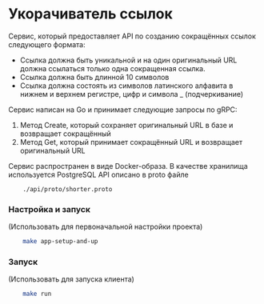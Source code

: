 # Укорачиватель ссылок

Сервис, который предоставляет API по созданию сокращённых ссылок следующего формата:
- Ссылка должна быть уникальной и на один оригинальный URL должна ссылаться
только одна сокращенная ссылка.
- Ссылка должна быть длинной 10 символов
- Ссылка должна состоять из символов латинского алфавита в нижнем и верхнем
регистре, цифр и символа _ (подчеркивание)

Сервис написан на Go и принимает следующие запросы по gRPC:
1. Метод Create, который сохраняет оригинальный URL в базе и возвращает сокращённый
2. Метод Get, который принимает сокращённый URL и возвращает оригинальный URL

Сервис распространен в виде Docker-образа. В качестве хранилища используется PostgreSQL
API описано в proto файле 

```
    ./api/proto/shorter.proto
```

### Настройка и запуск

(Использовать для первоначальной настройки проекта)

```bash
    make app-setup-and-up
```

### Запуск

(Использовать для запуска клиента)

```bash
    make run
```
